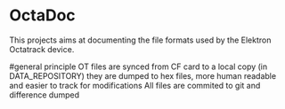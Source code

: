 # OctaDoc

This projects aims at documenting the file formats used by the Elektron Octatrack device. 


#general principle
OT files are synced from CF card to a local copy (in DATA_REPOSITORY)
they are dumped to hex files, more human readable and easier to track for
modifications
All files are commited to git and difference dumped

